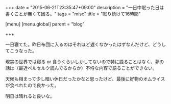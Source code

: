 +++
date = "2015-06-21T23:35:47+09:00"
description = "一日中眠った日は書くことが無くて困る。"
tags = "misc"
title = "眠り続けて16時間"

[menu]
  [menu.global]
    parent = "blog"

+++

一日寝てた。昨日布団に入るのはそれほど遅くなかったはずなんだけど、どうしてこうなった。

現実の世界では寝る or 食うくらいしかしてないので特に語ることはなく、夢の話は（最近ベルセルク読んでるからか）不埒な内容で語ることができない。

天候も相まって少し暗い休日だったかなと思ったけど、最後に好物のオムライスが食べれたので良かった。

明日は晴れると良いな。
